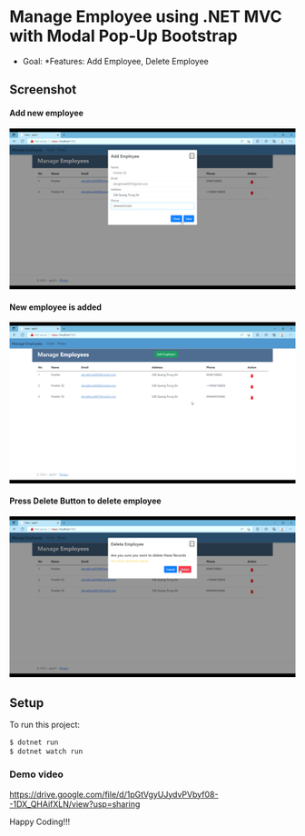 # Manage Employee using .NET MVC with Modal Pop-Up Bootstrap

- Goal: *Features: Add Employee, Delete Employee

## Screenshot
#### Add new employee
<img src="assets/Screenshot (3).png" width=600></img>
#### New employee is added
<img src="assets/Screenshot (4).png" width=600></img>
#### Press Delete Button to delete employee
<img src="assets/Screenshot (5).png" width=600></img>
## Setup
To run this project:
```
$ dotnet run
$ dotnet watch run
```
### Demo video
https://drive.google.com/file/d/1pGtVgyUJydvPVbyf08--1DX_QHAifXLN/view?usp=sharing

Happy Coding!!!
